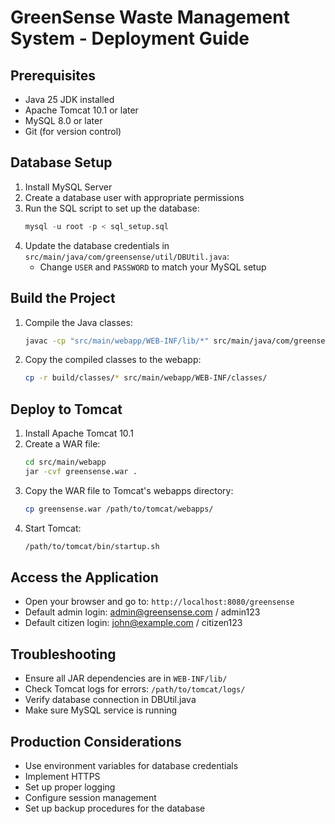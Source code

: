 # GreenSense Waste Management System - Deployment Guide

## Prerequisites
- Java 25 JDK installed
- Apache Tomcat 10.1 or later
- MySQL 8.0 or later
- Git (for version control)

## Database Setup
1. Install MySQL Server
2. Create a database user with appropriate permissions
3. Run the SQL script to set up the database:
   ```sql
   mysql -u root -p < sql_setup.sql
   ```
4. Update the database credentials in `src/main/java/com/greensense/util/DBUtil.java`:
   - Change `USER` and `PASSWORD` to match your MySQL setup

## Build the Project
1. Compile the Java classes:
   ```bash
   javac -cp "src/main/webapp/WEB-INF/lib/*" src/main/java/com/greensense/util/*.java -d build/classes
   ```

2. Copy the compiled classes to the webapp:
   ```bash
   cp -r build/classes/* src/main/webapp/WEB-INF/classes/
   ```

## Deploy to Tomcat
1. Install Apache Tomcat 10.1
2. Create a WAR file:
   ```bash
   cd src/main/webapp
   jar -cvf greensense.war .
   ```
3. Copy the WAR file to Tomcat's webapps directory:
   ```bash
   cp greensense.war /path/to/tomcat/webapps/
   ```
4. Start Tomcat:
   ```bash
   /path/to/tomcat/bin/startup.sh
   ```

## Access the Application
- Open your browser and go to: `http://localhost:8080/greensense`
- Default admin login: admin@greensense.com / admin123
- Default citizen login: john@example.com / citizen123

## Troubleshooting
- Ensure all JAR dependencies are in `WEB-INF/lib/`
- Check Tomcat logs for errors: `/path/to/tomcat/logs/`
- Verify database connection in DBUtil.java
- Make sure MySQL service is running

## Production Considerations
- Use environment variables for database credentials
- Implement HTTPS
- Set up proper logging
- Configure session management
- Set up backup procedures for the database
